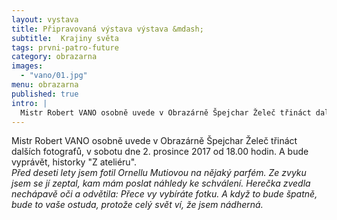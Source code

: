 ```yaml
---
layout: vystava
title: Připravovaná výstava výstava &mdash;
subtitle:  Krajiny světa
tags: prvni-patro-future
category: obrazarna
images:
  - "vano/01.jpg"
menu: obrazarna
published: true
intro: |
  Mistr Robert VANO osobně uvede v Obrazárně Špejchar Želeč třináct dalších fotografů, v sobotu dne 2. prosince 2017 od 18.00 hodin. A bude vyprávět, historky "Z ateliéru".
---
```

Mistr Robert VANO osobně uvede v Obrazárně Špejchar Želeč třináct dalších fotografů, v sobotu dne 2. prosince 2017 od 18.00 hodin. A bude vyprávět, historky "Z ateliéru".<br>
<i>Před deseti lety jsem fotil Ornellu Mutiovou na nějaký parfém. Ze zvyku jsem se jí zeptal, kam mám poslat náhledy ke schválení. Herečka zvedla nechápavě oči a odvětila: Přece vy vybíráte fotku. A když to bude špatně, bude to vaše ostuda, protože celý svět ví, že jsem nádherná.</i>

